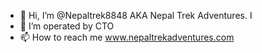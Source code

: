 - 👋 Hi, I’m @Nepaltrek8848 AKA Nepal Trek Adventures. I
- 👀 I’m operated by CTO 
- 📫 How to reach me www.nepaltrekadventures.com

<!---
Nepaltrek8848/Nepaltrek8848 is a ✨ special ✨ repository because its `README.md` (this file) appears on your GitHub profile.
You can click the Preview link to take a look at your changes.
--->
